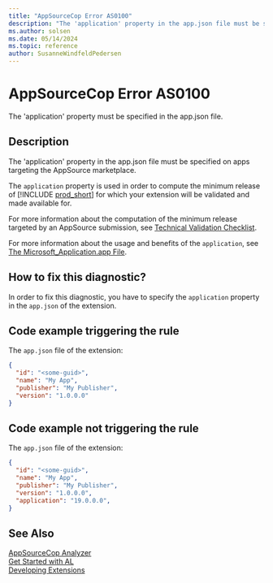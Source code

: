 ```yaml
---
title: "AppSourceCop Error AS0100"
description: "The 'application' property in the app.json file must be specified on apps targeting the AppSource marketplace."
ms.author: solsen
ms.date: 05/14/2024
ms.topic: reference
author: SusanneWindfeldPedersen
---
```

[//]: # (START>DO_NOT_EDIT)
[//]: # (IMPORTANT:Do not edit any of the content between here and the END>DO_NOT_EDIT.)
[//]: # (Any modifications should be made in the .xml files in the ModernDev repo.)
# AppSourceCop Error AS0100
The 'application' property must be specified in the app.json file.

## Description
The 'application' property in the app.json file must be specified on apps targeting the AppSource marketplace.

[//]: # (IMPORTANT: END>DO_NOT_EDIT)

The `application` property is used in order to compute the minimum release of [!INCLUDE [prod_short](../includes/prod_short.md)] for which your extension will be validated and made available for.

For more information about the computation of the minimum release targeted by an AppSource submission, see [Technical Validation Checklist](../devenv-checklist-submission.md#against-which-releases-of-business-central-is-your-submission-validated).


For more information about the usage and benefits of the `application`, see [The Microsoft_Application.app File](../devenv-application-app-file.md).

## How to fix this diagnostic?

In order to fix this diagnostic, you have to specify the `application` property in the `app.json` of the extension.

## Code example triggering the rule

The `app.json` file of the extension:
```json
{
  "id": "<some-guid>",
  "name": "My App",
  "publisher": "My Publisher",
  "version": "1.0.0.0"
}
```

## Code example not triggering the rule

The `app.json` file of the extension:
```json
{
  "id": "<some-guid>",
  "name": "My App",
  "publisher": "My Publisher",
  "version": "1.0.0.0",
  "application": "19.0.0.0",
}
```

## See Also  
[AppSourceCop Analyzer](appsourcecop.md)  
[Get Started with AL](../devenv-get-started.md)  
[Developing Extensions](../devenv-dev-overview.md)  